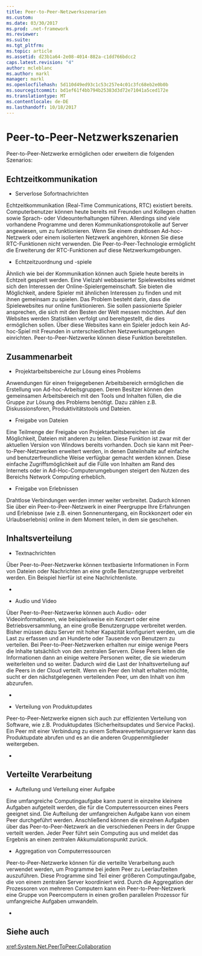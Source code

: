 ```yaml
---
title: Peer-to-Peer-Netzwerkszenarien
ms.custom: 
ms.date: 03/30/2017
ms.prod: .net-framework
ms.reviewer: 
ms.suite: 
ms.tgt_pltfrm: 
ms.topic: article
ms.assetid: d23b1a64-2e08-4014-882a-c1dd766bdcc2
caps.latest.revision: "4"
author: mcleblanc
ms.author: markl
manager: markl
ms.openlocfilehash: 5d110d49ed93c1c53c257e4c01c3fc68eb2e0b0b
ms.sourcegitcommit: bd1ef61f4bb794b25383d3d72e71041a5ced172e
ms.translationtype: MT
ms.contentlocale: de-DE
ms.lasthandoff: 10/18/2017
---
```

# <a name="peer-to-peer-networking-scenarios"></a>Peer-to-Peer-Netzwerkszenarien
Peer-to-Peer-Netzwerke ermöglichen oder erweitern die folgenden Szenarios:  
  
## <a name="real-time-communications-rtc"></a>Echtzeitkommunikation  
  
-   Serverlose Sofortnachrichten  
  
 Echtzeitkommunikation (Real-Time Communications, RTC) existiert bereits. Computerbenutzer können heute bereits mit Freunden und Kollegen chatten sowie Sprach- oder Videounterhaltungen führen. Allerdings sind viele vorhandene Programme und deren Kommunikationsprotokolle auf Server angewiesen, um zu funktionieren. Wenn Sie einem drahtlosen Ad-hoc-Netzwerk oder einem isolierten Netzwerk angehören, können Sie diese RTC-Funktionen nicht verwenden. Die Peer-to-Peer-Technologie ermöglicht die Erweiterung der RTC-Funktionen auf diese Netzwerkumgebungen.  
  
-   Echtzeitzuordnung und -spiele  
  
 Ähnlich wie bei der Kommunikation können auch Spiele heute bereits in Echtzeit gespielt werden. Eine Vielzahl webbasierter Spielewebsites widmet sich den Interessen der Online-Spielergemeinschaft. Sie bieten die Möglichkeit, andere Spieler mit ähnlichen Interessen zu finden und mit ihnen gemeinsam zu spielen. Das Problem besteht darin, dass die Spielewebsites nur online funktionieren. Sie sollen passionierte Spieler ansprechen, die sich mit den Besten der Welt messen möchten. Auf den Websites werden Statistiken verfolgt und bereitgestellt, die dies ermöglichen sollen. Über diese Websites kann ein Spieler jedoch kein Ad-hoc-Spiel mit Freunden in unterschiedlichen Netzwerkumgebungen einrichten. Peer-to-Peer-Netzwerke können diese Funktion bereitstellen.  
  
## <a name="collaboration"></a>Zusammenarbeit  
  
-   Projektarbeitsbereiche zur Lösung eines Problems  
  
 Anwendungen für einen freigegebenen Arbeitsbereich ermöglichen die Erstellung von Ad-hoc-Arbeitsgruppen. Deren Besitzer können den gemeinsamen Arbeitsbereich mit den Tools und Inhalten füllen, die die Gruppe zur Lösung des Problems benötigt. Dazu zählen z.B. Diskussionsforen, Produktivitätstools und Dateien.  
  
-   Freigabe von Dateien  
  
 Eine Teilmenge der Freigabe von Projektarbeitsbereichen ist die Möglichkeit, Dateien mit anderen zu teilen. Diese Funktion ist zwar mit der aktuellen Version von Windows bereits vorhanden. Doch sie kann mit Peer-to-Peer-Netzwerken erweitert werden, in denen Dateiinhalte auf einfache und benutzerfreundliche Weise verfügbar gemacht werden können. Diese einfache Zugriffsmöglichkeit auf die Fülle von Inhalten am Rand des Internets oder in Ad-Hoc-Computerumgebungen steigert den Nutzen des Bereichs Network Computing erheblich.  
  
-   Freigabe von Erlebnissen  
  
 Drahtlose Verbindungen werden immer weiter verbreitet. Dadurch können Sie über ein Peer-to-Peer-Netzwerk in einer Peergruppe Ihre Erfahrungen und Erlebnisse (wie z.B. einen Sonnenuntergang, ein Rockkonzert oder ein Urlaubserlebnis) online in dem Moment teilen, in dem sie geschehen.  
  
## <a name="content-distribution"></a>Inhaltsverteilung  
  
-   Textnachrichten  
  
 Über Peer-to-Peer-Netzwerke können textbasierte Informationen in Form von Dateien oder Nachrichten an eine große Benutzergruppe verbreitet werden. Ein Beispiel hierfür ist eine Nachrichtenliste.  
  
-  
  
-   Audio und Video  
  
 Über Peer-to-Peer-Netzwerke können auch Audio- oder Videoinformationen, wie beispielsweise ein Konzert oder eine Betriebsversammlung, an eine große Benutzergruppe verbreitet werden. Bisher müssen dazu Server mit hoher Kapazität konfiguriert werden, um die Last zu erfassen und an Hunderte oder Tausende von Benutzern zu verteilen. Bei Peer-to-Peer-Netzwerken erhalten nur einige wenige Peers die Inhalte tatsächlich von den zentralen Servern. Diese Peers leiten die Informationen dann an einige weitere Personen weiter, die sie wiederum weiterleiten und so weiter. Dadurch wird die Last der Inhaltsverteilung auf die Peers in der Cloud verteilt. Wenn ein Peer den Inhalt erhalten möchte, sucht er den nächstgelegenen verteilenden Peer, um den Inhalt von ihm abzurufen.  
  
-  
  
-   Verteilung von Produktupdates  
  
 Peer-to-Peer-Netzwerke eignen sich auch zur effizienten Verteilung von Software, wie z.B. Produktupdates (Sicherheitsupdates und Service Packs). Ein Peer mit einer Verbindung zu einem Softwareverteilungsserver kann das Produktupdate abrufen und es an die anderen Gruppenmitglieder weitergeben.  
  
-  
  
## <a name="distributed-processing"></a>Verteilte Verarbeitung  
  
-   Aufteilung und Verteilung einer Aufgabe  
  
 Eine umfangreiche Computingaufgabe kann zuerst in einzelne kleinere Aufgaben aufgeteilt werden, die für die Computerressourcen eines Peers geeignet sind. Die Aufteilung der umfangreichen Aufgabe kann von einem Peer durchgeführt werden. Anschließend können die einzelnen Aufgaben über das Peer-to-Peer-Netzwerk an die verschiedenen Peers in der Gruppe verteilt werden. Jeder Peer führt sein Computing aus und meldet das Ergebnis an einen zentralen Akkumulationspunkt zurück.  
  
-   Aggregation von Computerressourcen  
  
 Peer-to-Peer-Netzwerke können für die verteilte Verarbeitung auch verwendet werden, um Programme bei jedem Peer zu Leerlaufzeiten auszuführen. Diese Programme sind Teil einer größeren Computingaufgabe, die von einem zentralen Server koordiniert wird. Durch die Aggregation der Prozessoren von mehreren Computern kann ein Peer-to-Peer-Netzwerk eine Gruppe von Peercomputern in einen großen parallelen Prozessor für umfangreiche Aufgaben umwandeln.  
  
-  
  
## <a name="see-also"></a>Siehe auch  
 <xref:System.Net.PeerToPeer.Collaboration>

